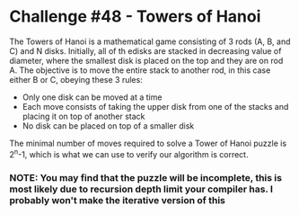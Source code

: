 # Challenge #48 - Towers of Hanoi

The Towers of Hanoi is a mathematical game consisting of 3 rods (A, B, and C) and N disks. Initially, all of th edisks are stacked in decreasing value of diameter, where the smallest disk is placed on the top and they are on rod A. The objective is to move the entire stack to another rod, in this case either B or C, obeying these 3 rules:
- Only one disk can be moved at a time
- Each move consists of taking the upper disk from one of the stacks and placing it on top of another stack
- No disk can be placed on top of a smaller disk


The minimal number of moves required to solve a Tower of Hanoi puzzle is 2<sup>n</sup>-1, which is what we can use to verify our algorithm is correct.

### NOTE: You may find that the puzzle will be incomplete, this is most likely due to recursion depth limit your compiler has. I probably won't make the iterative version of this